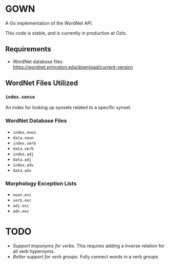 # GOWN
A Go implementation of the WordNet API.

This code is stable, and is currently in production at Ozlo.

## Requirements
* WordNet database files https://wordnet.princeton.edu/download/current-version

## WordNet Files Utilized
### `index.sense`
An index for looking up synsets related to a specific synset.

### WordNet Database Files
* `index.noun`
* `data.noun`
* `index.verb`
* `data.verb`
* `index.adj`
* `data.adj`
* `index.adv`
* `data.adv`

### Morphology Exception Lists
* `noun.exc`
* `verb.exc`
* `adj.exc`
* `adv.exc`

# TODO
* *Support troponyms for verbs.* This requires adding a inverse relation for all verb hypernyms.
* *Better support for verb groups.* Fully connect words in a verb groups
